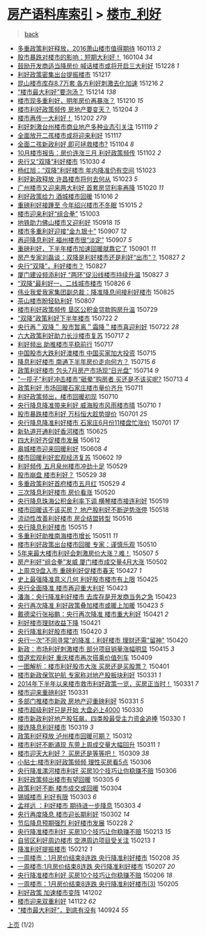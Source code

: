 [房产语料库索引](../../README.md)  > [楼市_利好](楼市_利好.md)
====
> [back](../README.md)

- [多重政策利好释放，2016萧山楼市值得期待](http://jkwz.applinzi.com/ittc/6786730059184489477.html#%E5%A4%9A%E9%87%8D%E6%94%BF%E7%AD%96%E5%88%A9%E5%A5%BD%E9%87%8A%E6%94%BE%EF%BC%8C2016%E8%90%A7%E5%B1%B1%E6%A5%BC%E5%B8%82%E5%80%BC%E5%BE%97%E6%9C%9F%E5%BE%85) 160113 *2* 
- [股市暴跌对楼市的影响：短期大利好！](http://jkwz.applinzi.com/ittc/6783536268776571908.html#%E8%82%A1%E5%B8%82%E6%9A%B4%E8%B7%8C%E5%AF%B9%E6%A5%BC%E5%B8%82%E7%9A%84%E5%BD%B1%E5%93%8D%EF%BC%9A%E7%9F%AD%E6%9C%9F%E5%A4%A7%E5%88%A9%E5%A5%BD%EF%BC%81) 160104 *34* 
- [鼓励开发商适当降房价 喊话楼市或将开启三大利好](http://jkwz.applinzi.com/ittc/6780955660091130884.html#%E9%BC%93%E5%8A%B1%E5%BC%80%E5%8F%91%E5%95%86%E9%80%82%E5%BD%93%E9%99%8D%E6%88%BF%E4%BB%B7+%E5%96%8A%E8%AF%9D%E6%A5%BC%E5%B8%82%E6%88%96%E5%B0%86%E5%BC%80%E5%90%AF%E4%B8%89%E5%A4%A7%E5%88%A9%E5%A5%BD) 151228 *1* 
- [利好政策密集出台提振楼市](http://jkwz.applinzi.com/ittc/6776880813245481988.html#%E5%88%A9%E5%A5%BD%E6%94%BF%E7%AD%96%E5%AF%86%E9%9B%86%E5%87%BA%E5%8F%B0%E6%8F%90%E6%8C%AF%E6%A5%BC%E5%B8%82) 151217  
- [昆山楼市库存8.7万套 各方利好刺激去化加速](http://jkwz.applinzi.com/ittc/6776370039699801092.html#%E6%98%86%E5%B1%B1%E6%A5%BC%E5%B8%82%E5%BA%93%E5%AD%988.7%E4%B8%87%E5%A5%97+%E5%90%84%E6%96%B9%E5%88%A9%E5%A5%BD%E5%88%BA%E6%BF%80%E5%8E%BB%E5%8C%96%E5%8A%A0%E9%80%9F) 151216 *2* 
- [“楼市最大利好”要泡汤？](http://jkwz.applinzi.com/ittc/6775749768613725189.html#%E2%80%9C%E6%A5%BC%E5%B8%82%E6%9C%80%E5%A4%A7%E5%88%A9%E5%A5%BD%E2%80%9D%E8%A6%81%E6%B3%A1%E6%B1%A4%EF%BC%9F) 151214 *138* 
- [楼市现多重利好，明年房价再暴涨？](http://jkwz.applinzi.com/ittc/6774259750837683204.html#%E6%A5%BC%E5%B8%82%E7%8E%B0%E5%A4%9A%E9%87%8D%E5%88%A9%E5%A5%BD%EF%BC%8C%E6%98%8E%E5%B9%B4%E6%88%BF%E4%BB%B7%E5%86%8D%E6%9A%B4%E6%B6%A8%EF%BC%9F) 151210 *15* 
- [楼市利好政策频传 房地产要变天？](http://jkwz.applinzi.com/ittc/6771937337202443268.html#%E6%A5%BC%E5%B8%82%E5%88%A9%E5%A5%BD%E6%94%BF%E7%AD%96%E9%A2%91%E4%BC%A0+%E6%88%BF%E5%9C%B0%E4%BA%A7%E8%A6%81%E5%8F%98%E5%A4%A9%EF%BC%9F) 151204 *3* 
- [楼市再传一大利好！](http://jkwz.applinzi.com/ittc/6771299095667033093.html#%E6%A5%BC%E5%B8%82%E5%86%8D%E4%BC%A0%E4%B8%80%E5%A4%A7%E5%88%A9%E5%A5%BD%EF%BC%81) 151202 *279* 
- [利好刺激台州楼市商业地产多种业态引关注](http://jkwz.applinzi.com/ittc/6766452343675814916.html#%E5%88%A9%E5%A5%BD%E5%88%BA%E6%BF%80%E5%8F%B0%E5%B7%9E%E6%A5%BC%E5%B8%82%E5%95%86%E4%B8%9A%E5%9C%B0%E4%BA%A7%E5%A4%9A%E7%A7%8D%E4%B8%9A%E6%80%81%E5%BC%95%E5%85%B3%E6%B3%A8) 151119 *2* 
- [全面放开二孩楼市或将迎来利好](http://jkwz.applinzi.com/ittc/6765580656935699460.html#%E5%85%A8%E9%9D%A2%E6%94%BE%E5%BC%80%E4%BA%8C%E5%AD%A9%E6%A5%BC%E5%B8%82%E6%88%96%E5%B0%86%E8%BF%8E%E6%9D%A5%E5%88%A9%E5%A5%BD) 151117  
- [全面二孩新政利好,即可拯救楼市?](http://jkwz.applinzi.com/ittc/6760784353139622916.html#%E5%85%A8%E9%9D%A2%E4%BA%8C%E5%AD%A9%E6%96%B0%E6%94%BF%E5%88%A9%E5%A5%BD%2C%E5%8D%B3%E5%8F%AF%E6%8B%AF%E6%95%91%E6%A5%BC%E5%B8%82%3F) 151104 *8* 
- [10月楼市报告：房价连涨三月 利好政策频传](http://jkwz.applinzi.com/ittc/6760123944188773380.html#10%E6%9C%88%E6%A5%BC%E5%B8%82%E6%8A%A5%E5%91%8A%EF%BC%9A%E6%88%BF%E4%BB%B7%E8%BF%9E%E6%B6%A8%E4%B8%89%E6%9C%88+%E5%88%A9%E5%A5%BD%E6%94%BF%E7%AD%96%E9%A2%91%E4%BC%A0) 151102 *2* 
- [央行又“双降”利好楼市](http://jkwz.applinzi.com/ittc/6758850297407751173.html#%E5%A4%AE%E8%A1%8C%E5%8F%88%E2%80%9C%E5%8F%8C%E9%99%8D%E2%80%9D%E5%88%A9%E5%A5%BD%E6%A5%BC%E5%B8%82) 151030 *4* 
- [杨红旭：“双降”利好楼市 年内降准仍有空间](http://jkwz.applinzi.com/ittc/6756463614145397765.html#%E6%9D%A8%E7%BA%A2%E6%97%AD%EF%BC%9A%E2%80%9C%E5%8F%8C%E9%99%8D%E2%80%9D%E5%88%A9%E5%A5%BD%E6%A5%BC%E5%B8%82+%E5%B9%B4%E5%86%85%E9%99%8D%E5%87%86%E4%BB%8D%E6%9C%89%E7%A9%BA%E9%97%B4) 151023  
- [利好新政释放 许昌楼市将何去何从](http://jkwz.applinzi.com/ittc/6756039370161308677.html#%E5%88%A9%E5%A5%BD%E6%96%B0%E6%94%BF%E9%87%8A%E6%94%BE+%E8%AE%B8%E6%98%8C%E6%A5%BC%E5%B8%82%E5%B0%86%E4%BD%95%E5%8E%BB%E4%BD%95%E4%BB%8E) 151023 *5* 
- [广州楼市又迎来两大利好 首套房贷利率再降](http://jkwz.applinzi.com/ittc/6755139020460983301.html#%E5%B9%BF%E5%B7%9E%E6%A5%BC%E5%B8%82%E5%8F%88%E8%BF%8E%E6%9D%A5%E4%B8%A4%E5%A4%A7%E5%88%A9%E5%A5%BD+%E9%A6%96%E5%A5%97%E6%88%BF%E8%B4%B7%E5%88%A9%E7%8E%87%E5%86%8D%E9%99%8D) 151020 *11* 
- [利好政策给力 酒城楼市回暖](http://jkwz.applinzi.com/ittc/6753818584306140164.html#%E5%88%A9%E5%A5%BD%E6%94%BF%E7%AD%96%E7%BB%99%E5%8A%9B+%E9%85%92%E5%9F%8E%E6%A5%BC%E5%B8%82%E5%9B%9E%E6%9A%96) 151016 *2* 
- [重磅利好接踵至 今年绍兴楼市不冬眠](http://jkwz.applinzi.com/ittc/6753358142336664580.html#%E9%87%8D%E7%A3%85%E5%88%A9%E5%A5%BD%E6%8E%A5%E8%B8%B5%E8%87%B3+%E4%BB%8A%E5%B9%B4%E7%BB%8D%E5%85%B4%E6%A5%BC%E5%B8%82%E4%B8%8D%E5%86%AC%E7%9C%A0) 151015 *2* 
- [楼市迎来利好“组合拳”](http://jkwz.applinzi.com/ittc/6748797552789079044.html#%E6%A5%BC%E5%B8%82%E8%BF%8E%E6%9D%A5%E5%88%A9%E5%A5%BD%E2%80%9C%E7%BB%84%E5%90%88%E6%8B%B3%E2%80%9D) 151003  
- [地铁助力佛山楼市又迎利好](http://jkwz.applinzi.com/ittc/6743385043591922692.html#%E5%9C%B0%E9%93%81%E5%8A%A9%E5%8A%9B%E4%BD%9B%E5%B1%B1%E6%A5%BC%E5%B8%82%E5%8F%88%E8%BF%8E%E5%88%A9%E5%A5%BD) 150918 *15* 
- [楼市多重利好迎接“金九银十”](http://jkwz.applinzi.com/ittc/6739305340056290309.html#%E6%A5%BC%E5%B8%82%E5%A4%9A%E9%87%8D%E5%88%A9%E5%A5%BD%E8%BF%8E%E6%8E%A5%E2%80%9C%E9%87%91%E4%B9%9D%E9%93%B6%E5%8D%81%E2%80%9D) 150907 *12* 
- [再迎降息利好 福州楼市很“淡定”](http://jkwz.applinzi.com/ittc/6739231479505044484.html#%E5%86%8D%E8%BF%8E%E9%99%8D%E6%81%AF%E5%88%A9%E5%A5%BD+%E7%A6%8F%E5%B7%9E%E6%A5%BC%E5%B8%82%E5%BE%88%E2%80%9C%E6%B7%A1%E5%AE%9A%E2%80%9D) 150907 *5* 
- [重磅利好，下半年楼市加速回暖就靠它了](http://jkwz.applinzi.com/ittc/6737002314168271877.html#%E9%87%8D%E7%A3%85%E5%88%A9%E5%A5%BD%EF%BC%8C%E4%B8%8B%E5%8D%8A%E5%B9%B4%E6%A5%BC%E5%B8%82%E5%8A%A0%E9%80%9F%E5%9B%9E%E6%9A%96%E5%B0%B1%E9%9D%A0%E5%AE%83%E4%BA%86) 150901 *11* 
- [房产专家刘磊谈：双降是利好楼市还是利好“出市”？](http://jkwz.applinzi.com/ittc/6735215277061473284.html#%E6%88%BF%E4%BA%A7%E4%B8%93%E5%AE%B6%E5%88%98%E7%A3%8A%E8%B0%88%EF%BC%9A%E5%8F%8C%E9%99%8D%E6%98%AF%E5%88%A9%E5%A5%BD%E6%A5%BC%E5%B8%82%E8%BF%98%E6%98%AF%E5%88%A9%E5%A5%BD%E2%80%9C%E5%87%BA%E5%B8%82%E2%80%9D%EF%BC%9F) 150827 *2* 
- [央行“双降”，利好楼市？](http://jkwz.applinzi.com/ittc/6735183966749344773.html#%E5%A4%AE%E8%A1%8C%E2%80%9C%E5%8F%8C%E9%99%8D%E2%80%9D%EF%BC%8C%E5%88%A9%E5%A5%BD%E6%A5%BC%E5%B8%82%EF%BC%9F) 150827  
- [厦门建设频添利好 “两环”促沿线楼市持续升温](http://jkwz.applinzi.com/ittc/6735153416646050821.html#%E5%8E%A6%E9%97%A8%E5%BB%BA%E8%AE%BE%E9%A2%91%E6%B7%BB%E5%88%A9%E5%A5%BD+%E2%80%9C%E4%B8%A4%E7%8E%AF%E2%80%9D%E4%BF%83%E6%B2%BF%E7%BA%BF%E6%A5%BC%E5%B8%82%E6%8C%81%E7%BB%AD%E5%8D%87%E6%B8%A9) 150827 *3* 
- [“双降”最利好一、二线城市楼市](http://jkwz.applinzi.com/ittc/6734725912781685765.html#%E2%80%9C%E5%8F%8C%E9%99%8D%E2%80%9D%E6%9C%80%E5%88%A9%E5%A5%BD%E4%B8%80%E3%80%81%E4%BA%8C%E7%BA%BF%E5%9F%8E%E5%B8%82%E6%A5%BC%E5%B8%82) 150826 *6* 
- [伟业我爱我家集团副总裁：降准降息间接利好楼市](http://jkwz.applinzi.com/ittc/6734560363266524164.html#%E4%BC%9F%E4%B8%9A%E6%88%91%E7%88%B1%E6%88%91%E5%AE%B6%E9%9B%86%E5%9B%A2%E5%89%AF%E6%80%BB%E8%A3%81%EF%BC%9A%E9%99%8D%E5%87%86%E9%99%8D%E6%81%AF%E9%97%B4%E6%8E%A5%E5%88%A9%E5%A5%BD%E6%A5%BC%E5%B8%82) 150825  
- [茶山楼市盼轻轨利好](http://jkwz.applinzi.com/ittc/547650611439198462.html#%E8%8C%B6%E5%B1%B1%E6%A5%BC%E5%B8%82%E7%9B%BC%E8%BD%BB%E8%BD%A8%E5%88%A9%E5%A5%BD) 150807  
- [楼市利好政策频传 垦区公积金贷款购房升温](http://jkwz.applinzi.com/ittc/547650611438326379.html#%E6%A5%BC%E5%B8%82%E5%88%A9%E5%A5%BD%E6%94%BF%E7%AD%96%E9%A2%91%E4%BC%A0+%E5%9E%A6%E5%8C%BA%E5%85%AC%E7%A7%AF%E9%87%91%E8%B4%B7%E6%AC%BE%E8%B4%AD%E6%88%BF%E5%8D%87%E6%B8%A9) 150729  
- [“双降”政策利好下半年楼市](http://jkwz.applinzi.com/ittc/547650614982044736.html#%E2%80%9C%E5%8F%8C%E9%99%8D%E2%80%9D%E6%94%BF%E7%AD%96%E5%88%A9%E5%A5%BD%E4%B8%8B%E5%8D%8A%E5%B9%B4%E6%A5%BC%E5%B8%82) 150722 *2* 
- [央行再＂双降＂ 股市暂离＂霜降＂楼市喜迎利好](http://jkwz.applinzi.com/ittc/547650614959814166.html#%E5%A4%AE%E8%A1%8C%E5%86%8D%EF%BC%82%E5%8F%8C%E9%99%8D%EF%BC%82+%E8%82%A1%E5%B8%82%E6%9A%82%E7%A6%BB%EF%BC%82%E9%9C%9C%E9%99%8D%EF%BC%82%E6%A5%BC%E5%B8%82%E5%96%9C%E8%BF%8E%E5%88%A9%E5%A5%BD) 150722 *28* 
- [六大政策利好助力长沙楼市复苏](http://jkwz.applinzi.com/ittc/547650615081506350.html#%E5%85%AD%E5%A4%A7%E6%94%BF%E7%AD%96%E5%88%A9%E5%A5%BD%E5%8A%A9%E5%8A%9B%E9%95%BF%E6%B2%99%E6%A5%BC%E5%B8%82%E5%A4%8D%E8%8B%8F) 150717 *2* 
- [利好频出 助推楼市平稳前行](http://jkwz.applinzi.com/ittc/547650611426756233.html#%E5%88%A9%E5%A5%BD%E9%A2%91%E5%87%BA+%E5%8A%A9%E6%8E%A8%E6%A5%BC%E5%B8%82%E5%B9%B3%E7%A8%B3%E5%89%8D%E8%A1%8C) 150717  
- [中国股市大跌利好澳楼市 中国买家加大投资](http://jkwz.applinzi.com/ittc/547650615069013620.html#%E4%B8%AD%E5%9B%BD%E8%82%A1%E5%B8%82%E5%A4%A7%E8%B7%8C%E5%88%A9%E5%A5%BD%E6%BE%B3%E6%A5%BC%E5%B8%82+%E4%B8%AD%E5%9B%BD%E4%B9%B0%E5%AE%B6%E5%8A%A0%E5%A4%A7%E6%8A%95%E8%B5%84) 150715  
- [降息利好楼市 南通下半年房价走向何方？](http://jkwz.applinzi.com/ittc/547650614967855813.html#%E9%99%8D%E6%81%AF%E5%88%A9%E5%A5%BD%E6%A5%BC%E5%B8%82+%E5%8D%97%E9%80%9A%E4%B8%8B%E5%8D%8A%E5%B9%B4%E6%88%BF%E4%BB%B7%E8%B5%B0%E5%90%91%E4%BD%95%E6%96%B9%EF%BC%9F) 150715 *6* 
- [政策利好楼市 包头7月房产市场现“日光盘”](http://jkwz.applinzi.com/ittc/547650611423218235.html#%E6%94%BF%E7%AD%96%E5%88%A9%E5%A5%BD%E6%A5%BC%E5%B8%82+%E5%8C%85%E5%A4%B47%E6%9C%88%E6%88%BF%E4%BA%A7%E5%B8%82%E5%9C%BA%E7%8E%B0%E2%80%9C%E6%97%A5%E5%85%89%E7%9B%98%E2%80%9D) 150714 *9* 
- [&quot;一揽子&quot;利好冲击楼市“砸晕”购房者 买还是不该买呢?](http://jkwz.applinzi.com/ittc/547650615054268565.html#%26quot%3B%E4%B8%80%E6%8F%BD%E5%AD%90%26quot%3B%E5%88%A9%E5%A5%BD%E5%86%B2%E5%87%BB%E6%A5%BC%E5%B8%82%E2%80%9C%E7%A0%B8%E6%99%95%E2%80%9D%E8%B4%AD%E6%88%BF%E8%80%85+%E4%B9%B0%E8%BF%98%E6%98%AF%E4%B8%8D%E8%AF%A5%E4%B9%B0%E5%91%A2%3F) 150713 *4* 
- [政策利好 市场回暖石家庄楼市量价齐升](http://jkwz.applinzi.com/ittc/547650614900577453.html#%E6%94%BF%E7%AD%96%E5%88%A9%E5%A5%BD+%E5%B8%82%E5%9C%BA%E5%9B%9E%E6%9A%96%E7%9F%B3%E5%AE%B6%E5%BA%84%E6%A5%BC%E5%B8%82%E9%87%8F%E4%BB%B7%E9%BD%90%E5%8D%87) 150711  
- [利好政策频出，楼市回暖初现](http://jkwz.applinzi.com/ittc/547650615031282045.html#%E5%88%A9%E5%A5%BD%E6%94%BF%E7%AD%96%E9%A2%91%E5%87%BA%EF%BC%8C%E6%A5%BC%E5%B8%82%E5%9B%9E%E6%9A%96%E5%88%9D%E7%8E%B0) 150710  
- [央行降息降准带来利好 威海股市风雨楼市晴](http://jkwz.applinzi.com/ittc/547650614971894806.html#%E5%A4%AE%E8%A1%8C%E9%99%8D%E6%81%AF%E9%99%8D%E5%87%86%E5%B8%A6%E6%9D%A5%E5%88%A9%E5%A5%BD+%E5%A8%81%E6%B5%B7%E8%82%A1%E5%B8%82%E9%A3%8E%E9%9B%A8%E6%A5%BC%E5%B8%82%E6%99%B4) 150710 *1* 
- [股市暴跌楼市利好  万科恒大趁势提价](http://jkwz.applinzi.com/ittc/547650611423907828.html#%E8%82%A1%E5%B8%82%E6%9A%B4%E8%B7%8C%E6%A5%BC%E5%B8%82%E5%88%A9%E5%A5%BD++%E4%B8%87%E7%A7%91%E6%81%92%E5%A4%A7%E8%B6%81%E5%8A%BF%E6%8F%90%E4%BB%B7) 150701 *25* 
- [央行降息降准利好楼市 石家庄6月份11楼盘忙涨价](http://jkwz.applinzi.com/ittc/547650611416019784.html#%E5%A4%AE%E8%A1%8C%E9%99%8D%E6%81%AF%E9%99%8D%E5%87%86%E5%88%A9%E5%A5%BD%E6%A5%BC%E5%B8%82+%E7%9F%B3%E5%AE%B6%E5%BA%846%E6%9C%88%E4%BB%BD11%E6%A5%BC%E7%9B%98%E5%BF%99%E6%B6%A8%E4%BB%B7) 150701 *17* 
- [新轨道开通利好香河楼市](http://jkwz.applinzi.com/ittc/547650611422433831.html#%E6%96%B0%E8%BD%A8%E9%81%93%E5%BC%80%E9%80%9A%E5%88%A9%E5%A5%BD%E9%A6%99%E6%B2%B3%E6%A5%BC%E5%B8%82) 150625  
- [四大利好齐促楼市发展](http://jkwz.applinzi.com/ittc/547650611422066400.html#%E5%9B%9B%E5%A4%A7%E5%88%A9%E5%A5%BD%E9%BD%90%E4%BF%83%E6%A5%BC%E5%B8%82%E5%8F%91%E5%B1%95) 150612  
- [皋城楼市迎来回暖利好](http://jkwz.applinzi.com/ittc/547650611414117651.html#%E7%9A%8B%E5%9F%8E%E6%A5%BC%E5%B8%82%E8%BF%8E%E6%9D%A5%E5%9B%9E%E6%9A%96%E5%88%A9%E5%A5%BD) 150608 *4* 
- [楼市回暖利好宏观经济复苏](http://jkwz.applinzi.com/ittc/547650611419153335.html#%E6%A5%BC%E5%B8%82%E5%9B%9E%E6%9A%96%E5%88%A9%E5%A5%BD%E5%AE%8F%E8%A7%82%E7%BB%8F%E6%B5%8E%E5%A4%8D%E8%8B%8F) 150602 *19* 
- [利好频传 五月泉州楼市冲劲十足](http://jkwz.applinzi.com/ittc/547650611418943342.html#%E5%88%A9%E5%A5%BD%E9%A2%91%E4%BC%A0+%E4%BA%94%E6%9C%88%E6%B3%89%E5%B7%9E%E6%A5%BC%E5%B8%82%E5%86%B2%E5%8A%B2%E5%8D%81%E8%B6%B3) 150529  
- [股市崩盘 楼市利好？](http://jkwz.applinzi.com/ittc/547650611412759412.html#%E8%82%A1%E5%B8%82%E5%B4%A9%E7%9B%98+%E6%A5%BC%E5%B8%82%E5%88%A9%E5%A5%BD%EF%BC%9F) 150529 *38* 
- [多重政策利好首府楼市五月红](http://jkwz.applinzi.com/ittc/547650611417096795.html#%E5%A4%9A%E9%87%8D%E6%94%BF%E7%AD%96%E5%88%A9%E5%A5%BD%E9%A6%96%E5%BA%9C%E6%A5%BC%E5%B8%82%E4%BA%94%E6%9C%88%E7%BA%A2) 150529 *4* 
- [三次降息利好楼市 房价看涨](http://jkwz.applinzi.com/ittc/547650611414122686.html#%E4%B8%89%E6%AC%A1%E9%99%8D%E6%81%AF%E5%88%A9%E5%A5%BD%E6%A5%BC%E5%B8%82+%E6%88%BF%E4%BB%B7%E7%9C%8B%E6%B6%A8) 150520  
- [央行降息珠海公积金利率下调 横琴楼市接连利好](http://jkwz.applinzi.com/ittc/547650611413905312.html#%E5%A4%AE%E8%A1%8C%E9%99%8D%E6%81%AF%E7%8F%A0%E6%B5%B7%E5%85%AC%E7%A7%AF%E9%87%91%E5%88%A9%E7%8E%87%E4%B8%8B%E8%B0%83+%E6%A8%AA%E7%90%B4%E6%A5%BC%E5%B8%82%E6%8E%A5%E8%BF%9E%E5%88%A9%E5%A5%BD) 150519  
- [楼市回暖该不该买房？ 地产股利好不断逆势涨停](http://jkwz.applinzi.com/ittc/547650611417136574.html#%E6%A5%BC%E5%B8%82%E5%9B%9E%E6%9A%96%E8%AF%A5%E4%B8%8D%E8%AF%A5%E4%B9%B0%E6%88%BF%EF%BC%9F+%E5%9C%B0%E4%BA%A7%E8%82%A1%E5%88%A9%E5%A5%BD%E4%B8%8D%E6%96%AD%E9%80%86%E5%8A%BF%E6%B6%A8%E5%81%9C) 150518  
- [流动性改善利好楼市 房企结盟转型](http://jkwz.applinzi.com/ittc/547650611411585966.html#%E6%B5%81%E5%8A%A8%E6%80%A7%E6%94%B9%E5%96%84%E5%88%A9%E5%A5%BD%E6%A5%BC%E5%B8%82+%E6%88%BF%E4%BC%81%E7%BB%93%E7%9B%9F%E8%BD%AC%E5%9E%8B) 150516  
- [央行降息利好楼市](http://jkwz.applinzi.com/ittc/547650611412587686.html#%E5%A4%AE%E8%A1%8C%E9%99%8D%E6%81%AF%E5%88%A9%E5%A5%BD%E6%A5%BC%E5%B8%82) 150515 *1* 
- [多重利好助推南海楼市增长](http://jkwz.applinzi.com/ittc/547650611405895224.html#%E5%A4%9A%E9%87%8D%E5%88%A9%E5%A5%BD%E5%8A%A9%E6%8E%A8%E5%8D%97%E6%B5%B7%E6%A5%BC%E5%B8%82%E5%A2%9E%E9%95%BF) 150511 *11* 
- [楼市利好政策出台楼市回暖 专家：谨慎乐观](http://jkwz.applinzi.com/ittc/547650611412411473.html#%E6%A5%BC%E5%B8%82%E5%88%A9%E5%A5%BD%E6%94%BF%E7%AD%96%E5%87%BA%E5%8F%B0%E6%A5%BC%E5%B8%82%E5%9B%9E%E6%9A%96+%E4%B8%93%E5%AE%B6%EF%BC%9A%E8%B0%A8%E6%85%8E%E4%B9%90%E8%A7%82) 150510  
- [5年来最大楼市利好会刺激房价大涨？难！](http://jkwz.applinzi.com/ittc/547650611410273724.html#5%E5%B9%B4%E6%9D%A5%E6%9C%80%E5%A4%A7%E6%A5%BC%E5%B8%82%E5%88%A9%E5%A5%BD%E4%BC%9A%E5%88%BA%E6%BF%80%E6%88%BF%E4%BB%B7%E5%A4%A7%E6%B6%A8%EF%BC%9F%E9%9A%BE%EF%BC%81) 150507 *5* 
- [房产利好“组合拳”发威 厦门楼市成交量4月大涨](http://jkwz.applinzi.com/ittc/547650611410216398.html#%E6%88%BF%E4%BA%A7%E5%88%A9%E5%A5%BD%E2%80%9C%E7%BB%84%E5%90%88%E6%8B%B3%E2%80%9D%E5%8F%91%E5%A8%81+%E5%8E%A6%E9%97%A8%E6%A5%BC%E5%B8%82%E6%88%90%E4%BA%A4%E9%87%8F4%E6%9C%88%E5%A4%A7%E6%B6%A8) 150502  
- [上周京9盘入市 重磅利好促楼市春天](http://jkwz.applinzi.com/ittc/547650611406339116.html#%E4%B8%8A%E5%91%A8%E4%BA%AC9%E7%9B%98%E5%85%A5%E5%B8%82+%E9%87%8D%E7%A3%85%E5%88%A9%E5%A5%BD%E4%BF%83%E6%A5%BC%E5%B8%82%E6%98%A5%E5%A4%A9) 150427 *1* 
- [史上最强降准意义几何 利好股市楼市有上限](http://jkwz.applinzi.com/ittc/547650611409019433.html#%E5%8F%B2%E4%B8%8A%E6%9C%80%E5%BC%BA%E9%99%8D%E5%87%86%E6%84%8F%E4%B9%89%E5%87%A0%E4%BD%95+%E5%88%A9%E5%A5%BD%E8%82%A1%E5%B8%82%E6%A5%BC%E5%B8%82%E6%9C%89%E4%B8%8A%E9%99%90) 150425  
- [央行全面降准 楼市再迎重大利好](http://jkwz.applinzi.com/ittc/547650611409502859.html#%E5%A4%AE%E8%A1%8C%E5%85%A8%E9%9D%A2%E9%99%8D%E5%87%86+%E6%A5%BC%E5%B8%82%E5%86%8D%E8%BF%8E%E9%87%8D%E5%A4%A7%E5%88%A9%E5%A5%BD) 150423  
- [潘海：央行降准利好楼市 去库存是开发商当务之急](http://jkwz.applinzi.com/ittc/547650611407431257.html#%E6%BD%98%E6%B5%B7%EF%BC%9A%E5%A4%AE%E8%A1%8C%E9%99%8D%E5%87%86%E5%88%A9%E5%A5%BD%E6%A5%BC%E5%B8%82+%E5%8E%BB%E5%BA%93%E5%AD%98%E6%98%AF%E5%BC%80%E5%8F%91%E5%95%86%E5%BD%93%E5%8A%A1%E4%B9%8B%E6%80%A5) 150423  
- [央行再次降准 利好政策叠加楼市或暖上加暖](http://jkwz.applinzi.com/ittc/547650611409309098.html#%E5%A4%AE%E8%A1%8C%E5%86%8D%E6%AC%A1%E9%99%8D%E5%87%86+%E5%88%A9%E5%A5%BD%E6%94%BF%E7%AD%96%E5%8F%A0%E5%8A%A0%E6%A5%BC%E5%B8%82%E6%88%96%E6%9A%96%E4%B8%8A%E5%8A%A0%E6%9A%96) 150423 *5* 
- [戴德梁行张裕鹏：央行再次降准 楼市重大利好](http://jkwz.applinzi.com/ittc/547650611408107939.html#%E6%88%B4%E5%BE%B7%E6%A2%81%E8%A1%8C%E5%BC%A0%E8%A3%95%E9%B9%8F%EF%BC%9A%E5%A4%AE%E8%A1%8C%E5%86%8D%E6%AC%A1%E9%99%8D%E5%87%86+%E6%A5%BC%E5%B8%82%E9%87%8D%E5%A4%A7%E5%88%A9%E5%A5%BD) 150421 *2* 
- [利好楼市理财收益下降](http://jkwz.applinzi.com/ittc/547650611406392505.html#%E5%88%A9%E5%A5%BD%E6%A5%BC%E5%B8%82%E7%90%86%E8%B4%A2%E6%94%B6%E7%9B%8A%E4%B8%8B%E9%99%8D) 150421  
- [央行降准利好股市楼市](http://jkwz.applinzi.com/ittc/547650611407666009.html#%E5%A4%AE%E8%A1%8C%E9%99%8D%E5%87%86%E5%88%A9%E5%A5%BD%E8%82%A1%E5%B8%82%E6%A5%BC%E5%B8%82) 150420 *3* 
- [央行一次&quot;不同寻常&quot;的降准：利好楼市 理财还需&quot;留神&quot;](http://jkwz.applinzi.com/ittc/547650611406768355.html#%E5%A4%AE%E8%A1%8C%E4%B8%80%E6%AC%A1%26quot%3B%E4%B8%8D%E5%90%8C%E5%AF%BB%E5%B8%B8%26quot%3B%E7%9A%84%E9%99%8D%E5%87%86%EF%BC%9A%E5%88%A9%E5%A5%BD%E6%A5%BC%E5%B8%82+%E7%90%86%E8%B4%A2%E8%BF%98%E9%9C%80%26quot%3B%E7%95%99%E7%A5%9E%26quot%3B) 150420  
- [新政：市场利好刺激楼市 部分项目销量涨幅明显](http://jkwz.applinzi.com/ittc/547650611405936946.html#%E6%96%B0%E6%94%BF%EF%BC%9A%E5%B8%82%E5%9C%BA%E5%88%A9%E5%A5%BD%E5%88%BA%E6%BF%80%E6%A5%BC%E5%B8%82+%E9%83%A8%E5%88%86%E9%A1%B9%E7%9B%AE%E9%94%80%E9%87%8F%E6%B6%A8%E5%B9%85%E6%98%8E%E6%98%BE) 150415 *3* 
- [借道宏观利好 重庆楼市再次搭乘价值列车](http://jkwz.applinzi.com/ittc/547650611402931239.html#%E5%80%9F%E9%81%93%E5%AE%8F%E8%A7%82%E5%88%A9%E5%A5%BD+%E9%87%8D%E5%BA%86%E6%A5%BC%E5%B8%82%E5%86%8D%E6%AC%A1%E6%90%AD%E4%B9%98%E4%BB%B7%E5%80%BC%E5%88%97%E8%BD%A6) 150409  
- [一图解析：楼市利好股市大涨 买房还是买股票？](http://jkwz.applinzi.com/ittc/547650611397627897.html#%E4%B8%80%E5%9B%BE%E8%A7%A3%E6%9E%90%EF%BC%9A%E6%A5%BC%E5%B8%82%E5%88%A9%E5%A5%BD%E8%82%A1%E5%B8%82%E5%A4%A7%E6%B6%A8+%E4%B9%B0%E6%88%BF%E8%BF%98%E6%98%AF%E4%B9%B0%E8%82%A1%E7%A5%A8%EF%BC%9F) 150401  
- [楼市新政保驾护航 专家称对地产股板块利好](http://jkwz.applinzi.com/ittc/547650611397533954.html#%E6%A5%BC%E5%B8%82%E6%96%B0%E6%94%BF%E4%BF%9D%E9%A9%BE%E6%8A%A4%E8%88%AA+%E4%B8%93%E5%AE%B6%E7%A7%B0%E5%AF%B9%E5%9C%B0%E4%BA%A7%E8%82%A1%E6%9D%BF%E5%9D%97%E5%88%A9%E5%A5%BD) 150331 *1* 
- [2014年下半年以来楼市救市利好政策一览，买房正当时！](http://jkwz.applinzi.com/ittc/547650611396417507.html#2014%E5%B9%B4%E4%B8%8B%E5%8D%8A%E5%B9%B4%E4%BB%A5%E6%9D%A5%E6%A5%BC%E5%B8%82%E6%95%91%E5%B8%82%E5%88%A9%E5%A5%BD%E6%94%BF%E7%AD%96%E4%B8%80%E8%A7%88%EF%BC%8C%E4%B9%B0%E6%88%BF%E6%AD%A3%E5%BD%93%E6%97%B6%EF%BC%81) 150331 *7* 
- [楼市迎来重磅利好](http://jkwz.applinzi.com/ittc/547650611399201778.html#%E6%A5%BC%E5%B8%82%E8%BF%8E%E6%9D%A5%E9%87%8D%E7%A3%85%E5%88%A9%E5%A5%BD) 150331  
- [多部门推楼市新政 房地产迎重磅利好](http://jkwz.applinzi.com/ittc/547650611402107492.html#%E5%A4%9A%E9%83%A8%E9%97%A8%E6%8E%A8%E6%A5%BC%E5%B8%82%E6%96%B0%E6%94%BF+%E6%88%BF%E5%9C%B0%E4%BA%A7%E8%BF%8E%E9%87%8D%E7%A3%85%E5%88%A9%E5%A5%BD) 150331 *5* 
- [楼市超级利好只是开始 大盘必上4000](http://jkwz.applinzi.com/ittc/547650611401928961.html#%E6%A5%BC%E5%B8%82%E8%B6%85%E7%BA%A7%E5%88%A9%E5%A5%BD%E5%8F%AA%E6%98%AF%E5%BC%80%E5%A7%8B+%E5%A4%A7%E7%9B%98%E5%BF%85%E4%B8%8A4000) 150330  
- [楼市新政利好地产股狂飙，四类股最受主力资金追捧](http://jkwz.applinzi.com/ittc/547650611401045906.html#%E6%A5%BC%E5%B8%82%E6%96%B0%E6%94%BF%E5%88%A9%E5%A5%BD%E5%9C%B0%E4%BA%A7%E8%82%A1%E7%8B%82%E9%A3%99%EF%BC%8C%E5%9B%9B%E7%B1%BB%E8%82%A1%E6%9C%80%E5%8F%97%E4%B8%BB%E5%8A%9B%E8%B5%84%E9%87%91%E8%BF%BD%E6%8D%A7) 150330 *1* 
- [接连降息利好楼市](http://jkwz.applinzi.com/ittc/547650611399024021.html#%E6%8E%A5%E8%BF%9E%E9%99%8D%E6%81%AF%E5%88%A9%E5%A5%BD%E6%A5%BC%E5%B8%82) 150319 *3* 
- [政策利好释放 泸州楼市回暖可期？](http://jkwz.applinzi.com/ittc/547650611397103216.html#%E6%94%BF%E7%AD%96%E5%88%A9%E5%A5%BD%E9%87%8A%E6%94%BE+%E6%B3%B8%E5%B7%9E%E6%A5%BC%E5%B8%82%E5%9B%9E%E6%9A%96%E5%8F%AF%E6%9C%9F%EF%BC%9F) 150312  
- [楼市利好不断涌现 东莞上周成交量大幅回升](http://jkwz.applinzi.com/ittc/547650611395468928.html#%E6%A5%BC%E5%B8%82%E5%88%A9%E5%A5%BD%E4%B8%8D%E6%96%AD%E6%B6%8C%E7%8E%B0+%E4%B8%9C%E8%8E%9E%E4%B8%8A%E5%91%A8%E6%88%90%E4%BA%A4%E9%87%8F%E5%A4%A7%E5%B9%85%E5%9B%9E%E5%8D%87) 150311 *1* 
- [楼市迎天大利好？ 买房还是等等吧！](http://jkwz.applinzi.com/ittc/547650611394850410.html#%E6%A5%BC%E5%B8%82%E8%BF%8E%E5%A4%A9%E5%A4%A7%E5%88%A9%E5%A5%BD%EF%BC%9F+%E4%B9%B0%E6%88%BF%E8%BF%98%E6%98%AF%E7%AD%89%E7%AD%89%E5%90%A7%EF%BC%81) 150309 *38* 
- [小贴士:楼市利好政策频频 理性买房看5点](http://jkwz.applinzi.com/ittc/547650611395462459.html#%E5%B0%8F%E8%B4%B4%E5%A3%AB%3A%E6%A5%BC%E5%B8%82%E5%88%A9%E5%A5%BD%E6%94%BF%E7%AD%96%E9%A2%91%E9%A2%91+%E7%90%86%E6%80%A7%E4%B9%B0%E6%88%BF%E7%9C%8B5%E7%82%B9) 150306  
- [央行降准漯河楼市利好 买房10个技巧让你稳赚不赔](http://jkwz.applinzi.com/ittc/547650611394694952.html#%E5%A4%AE%E8%A1%8C%E9%99%8D%E5%87%86%E6%BC%AF%E6%B2%B3%E6%A5%BC%E5%B8%82%E5%88%A9%E5%A5%BD+%E4%B9%B0%E6%88%BF10%E4%B8%AA%E6%8A%80%E5%B7%A7%E8%AE%A9%E4%BD%A0%E7%A8%B3%E8%B5%9A%E4%B8%8D%E8%B5%94) 150306  
- [利好政策频出楼市有望回暖](http://jkwz.applinzi.com/ittc/547650611394606972.html#%E5%88%A9%E5%A5%BD%E6%94%BF%E7%AD%96%E9%A2%91%E5%87%BA%E6%A5%BC%E5%B8%82%E6%9C%89%E6%9C%9B%E5%9B%9E%E6%9A%96) 150305 *6* 
- [政策利好不断 楼市成交或回暖](http://jkwz.applinzi.com/ittc/547650611394866487.html#%E6%94%BF%E7%AD%96%E5%88%A9%E5%A5%BD%E4%B8%8D%E6%96%AD+%E6%A5%BC%E5%B8%82%E6%88%90%E4%BA%A4%E6%88%96%E5%9B%9E%E6%9A%96) 150304  
- [锡城楼市 利好有限](http://jkwz.applinzi.com/ittc/547650611395286990.html#%E9%94%A1%E5%9F%8E%E6%A5%BC%E5%B8%82+%E5%88%A9%E5%A5%BD%E6%9C%89%E9%99%90) 150303 *6* 
- [孟祥远 ：利好楼市 期待进一步降息](http://jkwz.applinzi.com/ittc/547650611395545410.html#%E5%AD%9F%E7%A5%A5%E8%BF%9C+%EF%BC%9A%E5%88%A9%E5%A5%BD%E6%A5%BC%E5%B8%82+%E6%9C%9F%E5%BE%85%E8%BF%9B%E4%B8%80%E6%AD%A5%E9%99%8D%E6%81%AF) 150303 *4* 
- [央行再度降息 楼市迎长期利好](http://jkwz.applinzi.com/ittc/547650611395170917.html#%E5%A4%AE%E8%A1%8C%E5%86%8D%E5%BA%A6%E9%99%8D%E6%81%AF+%E6%A5%BC%E5%B8%82%E8%BF%8E%E9%95%BF%E6%9C%9F%E5%88%A9%E5%A5%BD) 150302 *14* 
- [节后降息预期强烈 利好楼市发展](http://jkwz.applinzi.com/ittc/547650611395955712.html#%E8%8A%82%E5%90%8E%E9%99%8D%E6%81%AF%E9%A2%84%E6%9C%9F%E5%BC%BA%E7%83%88+%E5%88%A9%E5%A5%BD%E6%A5%BC%E5%B8%82%E5%8F%91%E5%B1%95) 150228 *2* 
- [央行降准楼市利好 买房10个技巧让你稳赚不赔](http://jkwz.applinzi.com/ittc/547650611391401139.html#%E5%A4%AE%E8%A1%8C%E9%99%8D%E5%87%86%E6%A5%BC%E5%B8%82%E5%88%A9%E5%A5%BD+%E4%B9%B0%E6%88%BF10%E4%B8%AA%E6%8A%80%E5%B7%A7%E8%AE%A9%E4%BD%A0%E7%A8%B3%E8%B5%9A%E4%B8%8D%E8%B5%94) 150213 *15* 
- [自贸区利好周边楼市 空港周边项目受关注](http://jkwz.applinzi.com/ittc/547650611392704212.html#%E8%87%AA%E8%B4%B8%E5%8C%BA%E5%88%A9%E5%A5%BD%E5%91%A8%E8%BE%B9%E6%A5%BC%E5%B8%82+%E7%A9%BA%E6%B8%AF%E5%91%A8%E8%BE%B9%E9%A1%B9%E7%9B%AE%E5%8F%97%E5%85%B3%E6%B3%A8) 150213 *1* 
- [降准利好提振楼市](http://jkwz.applinzi.com/ittc/547650611389424007.html#%E9%99%8D%E5%87%86%E5%88%A9%E5%A5%BD%E6%8F%90%E6%8C%AF%E6%A5%BC%E5%B8%82) 150212 *1* 
- [一周楼市：1月房价结束8连跌 央行降准利好楼市](http://jkwz.applinzi.com/ittc/547650611392919564.html#%E4%B8%80%E5%91%A8%E6%A5%BC%E5%B8%82%EF%BC%9A1%E6%9C%88%E6%88%BF%E4%BB%B7%E7%BB%93%E6%9D%9F8%E8%BF%9E%E8%B7%8C+%E5%A4%AE%E8%A1%8C%E9%99%8D%E5%87%86%E5%88%A9%E5%A5%BD%E6%A5%BC%E5%B8%82) 150208 *35* 
- [一周楼市:1月房价结束8连跌 央行降准利好楼市](http://jkwz.applinzi.com/ittc/547650611388931047.html#%E4%B8%80%E5%91%A8%E6%A5%BC%E5%B8%82%3A1%E6%9C%88%E6%88%BF%E4%BB%B7%E7%BB%93%E6%9D%9F8%E8%BF%9E%E8%B7%8C+%E5%A4%AE%E8%A1%8C%E9%99%8D%E5%87%86%E5%88%A9%E5%A5%BD%E6%A5%BC%E5%B8%82) 150207 *20* 
- [央行降准楼市利好 买房10个技巧让你稳赚不赔](http://jkwz.applinzi.com/ittc/547650611389508376.html#%E5%A4%AE%E8%A1%8C%E9%99%8D%E5%87%86%E6%A5%BC%E5%B8%82%E5%88%A9%E5%A5%BD+%E4%B9%B0%E6%88%BF10%E4%B8%AA%E6%8A%80%E5%B7%A7%E8%AE%A9%E4%BD%A0%E7%A8%B3%E8%B5%9A%E4%B8%8D%E8%B5%94) 150206 *18* 
- [一周楼市：1月房价结束8连跌 央行降准利好楼市(3)](http://jkwz.applinzi.com/ittc/547650611388941150.html#%E4%B8%80%E5%91%A8%E6%A5%BC%E5%B8%82%EF%BC%9A1%E6%9C%88%E6%88%BF%E4%BB%B7%E7%BB%93%E6%9D%9F8%E8%BF%9E%E8%B7%8C+%E5%A4%AE%E8%A1%8C%E9%99%8D%E5%87%86%E5%88%A9%E5%A5%BD%E6%A5%BC%E5%B8%82%283%29) 150205  
- [利好政策 加速楼市变阵](http://jkwz.applinzi.com/ittc/547650611380669209.html#%E5%88%A9%E5%A5%BD%E6%94%BF%E7%AD%96+%E5%8A%A0%E9%80%9F%E6%A5%BC%E5%B8%82%E5%8F%98%E9%98%B5) 141202  
- [楼市迎来双重利好](http://jkwz.applinzi.com/ittc/547650611378955382.html#%E6%A5%BC%E5%B8%82%E8%BF%8E%E6%9D%A5%E5%8F%8C%E9%87%8D%E5%88%A9%E5%A5%BD) 141122 *62* 
- [“楼市最大利好”，到底有没有](http://jkwz.applinzi.com/ittc/547650611376793917.html#%E2%80%9C%E6%A5%BC%E5%B8%82%E6%9C%80%E5%A4%A7%E5%88%A9%E5%A5%BD%E2%80%9D%EF%BC%8C%E5%88%B0%E5%BA%95%E6%9C%89%E6%B2%A1%E6%9C%89) 140924 *55* 


 [上页](楼市_利好.md)           (1/2)
